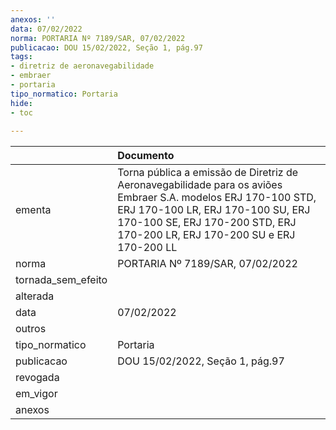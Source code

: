 ```yaml
---
anexos: ''
data: 07/02/2022
norma: PORTARIA Nº 7189/SAR, 07/02/2022
publicacao: DOU 15/02/2022, Seção 1, pág.97
tags:
- diretriz de aeronavegabilidade
- embraer
- portaria
tipo_normatico: Portaria
hide: 
- toc 
 
---
```


|                    | Documento                                                                                                                                                                                                                       |
|:-------------------|:--------------------------------------------------------------------------------------------------------------------------------------------------------------------------------------------------------------------------------|
| ementa             | Torna pública a emissão de Diretriz de Aeronavegabilidade para os aviões Embraer S.A. modelos ERJ 170-100 STD, ERJ 170-100 LR, ERJ 170-100 SU, ERJ 170-100 SE, ERJ 170-200 STD, ERJ 170-200 LR, ERJ 170-200 SU e ERJ 170-200 LL |
| norma              | PORTARIA Nº 7189/SAR, 07/02/2022                                                                                                                                                                                                |
| tornada_sem_efeito |                                                                                                                                                                                                                                 |
| alterada           |                                                                                                                                                                                                                                 |
| data               | 07/02/2022                                                                                                                                                                                                                      |
| outros             |                                                                                                                                                                                                                                 |
| tipo_normatico     | Portaria                                                                                                                                                                                                                        |
| publicacao         | DOU 15/02/2022, Seção 1, pág.97                                                                                                                                                                                                 |
| revogada           |                                                                                                                                                                                                                                 |
| em_vigor           |                                                                                                                                                                                                                                 |
| anexos             |                                                                                                                                                                                                                                 |
